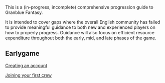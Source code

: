 This is a (in-progress, incomplete) comprehensive progression guide to Granblue Fantasy.

It is intended to cover gaps where the overall English community has failed to provide meaningful guidance to both new and experienced players on how to properly progress. Guidance will also focus on efficient resource expenditure throughout both the early, mid, and late phases of the game.

## Earlygame

[Creating an account](account_creation.md)

[Joining your first crew](early_crew_selection.md)
